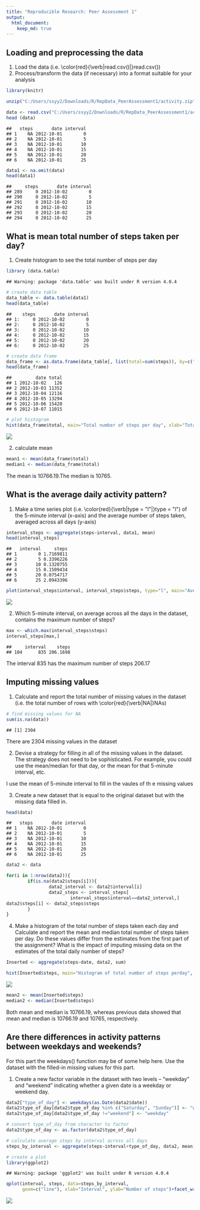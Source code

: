 ```yaml
---
title: "Reproducible Research: Peer Assessment 1"
output: 
  html_document:
    keep_md: true
---
```



## Loading and preprocessing the data
1. Load the data (i.e. \color{red}{\verb|read.csv()|}read.csv())
2. Process/transform the data (if necessary) into a format suitable for your analysis


```r
library(knitr)

unzip("C:/Users/ssyy2/Downloads/R/RepData_PeerAssessment1/activity.zip", exdir="C:/Users/ssyy2/Downloads/R/RepData_PeerAssessment1")

data <- read.csv("C:/Users/ssyy2/Downloads/R/RepData_PeerAssessment1/activity.csv")
head (data)
```

```
##   steps       date interval
## 1    NA 2012-10-01        0
## 2    NA 2012-10-01        5
## 3    NA 2012-10-01       10
## 4    NA 2012-10-01       15
## 5    NA 2012-10-01       20
## 6    NA 2012-10-01       25
```

```r
data1 <- na.omit(data)
head(data1)
```

```
##     steps       date interval
## 289     0 2012-10-02        0
## 290     0 2012-10-02        5
## 291     0 2012-10-02       10
## 292     0 2012-10-02       15
## 293     0 2012-10-02       20
## 294     0 2012-10-02       25
```



## What is mean total number of steps taken per day?
1. Create histogram to see the total number of steps per day


```r
library (data.table)
```

```
## Warning: package 'data.table' was built under R version 4.0.4
```

```r
# create data table
data_table <- data.table(data1)
head(data_table)
```

```
##    steps       date interval
## 1:     0 2012-10-02        0
## 2:     0 2012-10-02        5
## 3:     0 2012-10-02       10
## 4:     0 2012-10-02       15
## 5:     0 2012-10-02       20
## 6:     0 2012-10-02       25
```

```r
# create data frame
data_frame <- as.data.frame(data_table[, list(total=sum(steps)), by=c("date")])
head(data_frame)
```

```
##         date total
## 1 2012-10-02   126
## 2 2012-10-03 11352
## 3 2012-10-04 12116
## 4 2012-10-05 13294
## 5 2012-10-06 15420
## 6 2012-10-07 11015
```

```r
# plot histogram
hist(data_frame$total, main="Total number of steps per day", xlab="Total number of steps per day")
```

![](PA1_template_files/figure-html/unnamed-chunk-1-1.png)<!-- -->

2. calculate mean


```r
mean1 <- mean(data_frame$total)
median1 <- median(data_frame$total)
```

The mean is 10766.19.The median is 10765.


## What is the average daily activity pattern?
1. Make a time series plot (i.e. \color{red}{\verb|type = "l"|}type = "l") of the 5-minute interval (x-axis) and the average number of steps taken, averaged across all days (y-axis)


```r
interval_steps <- aggregate(steps~interval, data1, mean)
head(interval_steps)
```

```
##   interval     steps
## 1        0 1.7169811
## 2        5 0.3396226
## 3       10 0.1320755
## 4       15 0.1509434
## 5       20 0.0754717
## 6       25 2.0943396
```

```r
plot(interval_steps$interval, interval_steps$steps, type="l", main="Average number of steps averaged across all days", xlab="Interval", ylab="Average number of steps")
```

![](PA1_template_files/figure-html/unnamed-chunk-3-1.png)<!-- -->

2. Which 5-minute interval, on average across all the days in the dataset, contains the maximum number of steps?


```r
max <- which.max(interval_steps$steps)
interval_steps[max,]
```

```
##     interval    steps
## 104      835 206.1698
```

The interval 835 has the maximum number of steps 206.17

## Imputing missing values
1. Calculate and report the total number of missing values in the dataset (i.e. the total number of rows with \color{red}{\verb|NA|}NAs)


```r
# find missing values for NA
sum(is.na(data))
```

```
## [1] 2304
```
There are 2304 missing values in the dataset

2. Devise a strategy for filling in all of the missing values in the dataset. The strategy does not need to be sophisticated. For example, you could use the mean/median for that day, or the mean for that 5-minute interval, etc.

I use the mean of 5-minute interval to fill in the vaules of th e missing values


3. Create a new dataset that is equal to the original dataset but with the missing data filled in.


```r
head(data)
```

```
##   steps       date interval
## 1    NA 2012-10-01        0
## 2    NA 2012-10-01        5
## 3    NA 2012-10-01       10
## 4    NA 2012-10-01       15
## 5    NA 2012-10-01       20
## 6    NA 2012-10-01       25
```

```r
data2 <- data

for(i in 1:nrow(data2)){
        if(is.na(data2$steps[i])){
                data2_interval <- data2$interval[i]
                data2_steps <- interval_steps[
                        interval_steps$interval==data2_interval,]
data2$steps[i] <- data2_steps$steps
        }
}
```



4. Make a histogram of the total number of steps taken each day and Calculate and report the mean and median total number of steps taken per day. Do these values differ from the estimates from the first part of the assignment? What is the impact of imputing missing data on the estimates of the total daily number of steps?


```r
Inserted <- aggregate(steps~date, data2, sum)

hist(Inserted$steps, main="Histogram of total number of steps perday", xlab="Total number of steps in a day")
```

![](PA1_template_files/figure-html/unnamed-chunk-7-1.png)<!-- -->

```r
mean2 <- mean(Inserted$steps)
median2 <- median(Inserted$steps)
```
Both mean and median is 10766.19, whereas previous data showed that mean and median is 10766.19 and 10765, respectively.


## Are there differences in activity patterns between weekdays and weekends?

For this part the weekdays() function may be of some help here. Use the dataset with the filled-in missing values for this part.

1. Create a new factor variable in the dataset with two levels – “weekday” and “weekend” indicating whether a given date is a weekday or weekend day.
 

```r
data2["type_of_day"] <- weekdays(as.Date(data2$date))
data2$type_of_day[data2$type_of_day %in% c("Saturday", "Sunday")] <- "weekend"
data2$type_of_day[data2$type_of_day !="weekend"] <- "weekday"

# convert type_of_day from character to factor
data2$type_of_day <- as.factor(data2$type_of_day)

# calculate average steps by interval across all days
steps_by_interval <- aggregate(steps~interval+type_of_day, data2, mean)

# create a plot
library(ggplot2)
```

```
## Warning: package 'ggplot2' was built under R version 4.0.4
```

```r
qplot(interval, steps, data=steps_by_interval,
      geom=c("line"), xlab="Interval", ylab="Number of steps")+facet_wrap(~type_of_day, ncol=1)
```

![](PA1_template_files/figure-html/unnamed-chunk-8-1.png)<!-- -->
